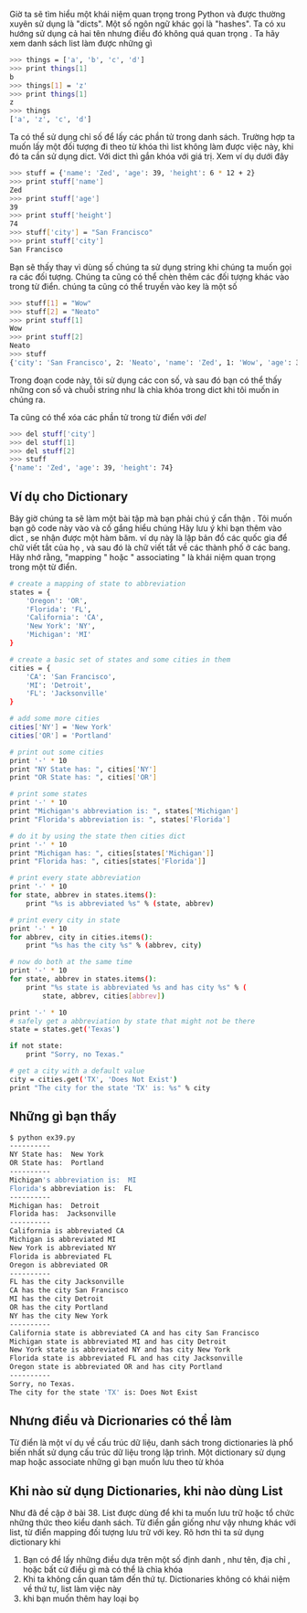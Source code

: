Giờ ta sẽ tìm hiểu một khái niệm quan trọng trong Python và được thường xuyên sử dụng là "dicts". Một số ngôn
ngữ khác gọi là "hashes". Ta có xu hướng sử dụng cả hai tên nhưng điều đó không quá quan trọng
. Ta hãy xem danh sách list làm được những gì

```sh
>>> things = ['a', 'b', 'c', 'd']
>>> print things[1]
b
>>> things[1] = 'z'
>>> print things[1]
z
>>> things
['a', 'z', 'c', 'd']
```
Ta có thể sử dụng chỉ số để lấy các phần tử trong danh sách. Trường hợp ta muốn lấy một đối tượng đi theo từ khóa thì list không làm được việc này, khi đó ta cần sử dụng dict. Với dict thì gắn khóa với giá trị. Xem ví dụ dưới đây

```sh
>>> stuff = {'name': 'Zed', 'age': 39, 'height': 6 * 12 + 2}
>>> print stuff['name']
Zed
>>> print stuff['age']
39
>>> print stuff['height']
74
>>> stuff['city'] = "San Francisco"
>>> print stuff['city']
San Francisco
```
Bạn sẽ thấy thay vì dùng số chúng ta sử dụng string khi chúng ta muốn gọi ra
các đối tượng. Chúng ta cũng có thể chèn thêm các đối tượng khác vào trong 
từ điển. chúng ta cũng có thể truyền vào key là một số

```sh
>>> stuff[1] = "Wow"
>>> stuff[2] = "Neato"
>>> print stuff[1]
Wow
>>> print stuff[2]
Neato
>>> stuff
{'city': 'San Francisco', 2: 'Neato', 'name': 'Zed', 1: 'Wow', 'age': 39, 'height': 74}
```
Trong đoạn code này, tôi sử dụng các con số, và sau đó bạn có thể  thấy những con số và chuỗi string như là chìa khóa trong dict khi tôi muốn in chúng ra.

Ta cũng có thể xóa các phần tử trong từ điển với *del*

```sh
>>> del stuff['city']
>>> del stuff[1]
>>> del stuff[2]
>>> stuff
{'name': 'Zed', 'age': 39, 'height': 74}
```

## Ví dụ cho Dictionary

Bây giờ chúng ta sẽ làm một bài tập mà bạn phải chú ý cẩn thận . Tôi muốn bạn gõ code này vào và cố gắng hiểu chúng
Hãy lưu ý khi bạn thêm vào dict , se nhận được một hàm băm. ví dụ này là lập bản đồ các quốc gia để chữ viết tắt của họ , và sau đó là chữ viết tắt về các thành phố ở các bang. Hãy nhớ rằng, "mapping " hoặc " associating " là khái niệm quan trọng trong một từ điển.

```sh
# create a mapping of state to abbreviation
states = {
    'Oregon': 'OR',
    'Florida': 'FL',
    'California': 'CA',
    'New York': 'NY',
    'Michigan': 'MI'
}

# create a basic set of states and some cities in them
cities = {
    'CA': 'San Francisco',
    'MI': 'Detroit',
    'FL': 'Jacksonville'
}

# add some more cities
cities['NY'] = 'New York'
cities['OR'] = 'Portland'

# print out some cities
print '-' * 10
print "NY State has: ", cities['NY']
print "OR State has: ", cities['OR']

# print some states
print '-' * 10
print "Michigan's abbreviation is: ", states['Michigan']
print "Florida's abbreviation is: ", states['Florida']

# do it by using the state then cities dict
print '-' * 10
print "Michigan has: ", cities[states['Michigan']]
print "Florida has: ", cities[states['Florida']]

# print every state abbreviation
print '-' * 10
for state, abbrev in states.items():
    print "%s is abbreviated %s" % (state, abbrev)

# print every city in state
print '-' * 10
for abbrev, city in cities.items():
    print "%s has the city %s" % (abbrev, city)

# now do both at the same time
print '-' * 10
for state, abbrev in states.items():
    print "%s state is abbreviated %s and has city %s" % (
        state, abbrev, cities[abbrev])

print '-' * 10
# safely get a abbreviation by state that might not be there
state = states.get('Texas')

if not state:
    print "Sorry, no Texas."

# get a city with a default value
city = cities.get('TX', 'Does Not Exist')
print "The city for the state 'TX' is: %s" % city
```

## Những gì bạn thấy

```sh
$ python ex39.py
----------
NY State has:  New York
OR State has:  Portland
----------
Michigan's abbreviation is:  MI
Florida's abbreviation is:  FL
----------
Michigan has:  Detroit
Florida has:  Jacksonville
----------
California is abbreviated CA
Michigan is abbreviated MI
New York is abbreviated NY
Florida is abbreviated FL
Oregon is abbreviated OR
----------
FL has the city Jacksonville
CA has the city San Francisco
MI has the city Detroit
OR has the city Portland
NY has the city New York
----------
California state is abbreviated CA and has city San Francisco
Michigan state is abbreviated MI and has city Detroit
New York state is abbreviated NY and has city New York
Florida state is abbreviated FL and has city Jacksonville
Oregon state is abbreviated OR and has city Portland
----------
Sorry, no Texas.
The city for the state 'TX' is: Does Not Exist
```

## Nhưng điều và Dicrionaries có thể làm

Từ điển là một ví dụ về cấu trúc dữ liệu, danh sách trong dictionaries là phổ biến nhất sử dụng cấu trúc dữ liệu trong lập trình. Một dictionary sử dụng map hoặc associate những gì bạn muốn 
lưu theo từ khóa

## Khi nào sử dụng Dictionaries, khi nào dùng List

Như đã đề cập ở bài 38. List được dùng để khi ta muốn lưu trữ hoặc tổ chức những thức theo kiểu danh sách.
Từ điển gần giống như vậy nhưng khác với list, từ điển mapping đối tượng lưu trữ với 
key. Rõ hơn thì ta sử dụng dictionary khi

1. Bạn có để lấy những điều dựa trên một số định danh , như tên, địa chỉ , hoặc bất cứ điều gì mà có thể là chìa khóa 
2. Khi ta không cần quan tâm đến thứ tự. Dictionaries không có khái niệm về thứ tự, list làm việc này
3. khi bạn muốn thêm hay loại bọ 
